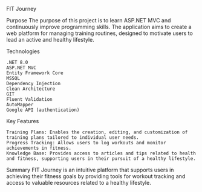 FIT Journey

Purpose
The purpose of this project is to learn ASP.NET MVC and continuously improve programming skills. The application aims to create a web platform for managing training routines, designed to motivate users to lead an active and healthy lifestyle.

Technologies

    .NET 8.0
    ASP.NET MVC
    Entity Framework Core
    MSSQL
    Dependency Injection
    Clean Architecture
    GIT
    Fluent Validation
    AutoMapper
    Google API (authentication)

Key Features

    Training Plans: Enables the creation, editing, and customization of training plans tailored to individual user needs.
    Progress Tracking: Allows users to log workouts and monitor achievements in fitness.
    Knowledge Base: Provides access to articles and tips related to health and fitness, supporting users in their pursuit of a healthy lifestyle.

Summary
FIT Journey is an intuitive platform that supports users in achieving their fitness goals by providing tools for workout tracking and access to valuable resources related to a healthy lifestyle.
